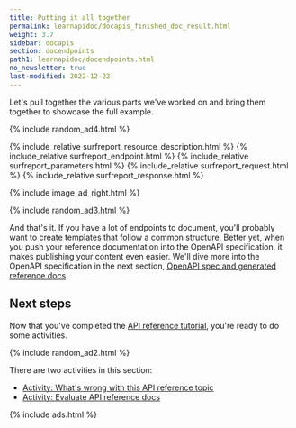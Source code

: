 ```yaml
---
title: Putting it all together
permalink: learnapidoc/docapis_finished_doc_result.html
weight: 3.7
sidebar: docapis
section: docendpoints
path1: learnapidoc/docendpoints.html
no_newsletter: true
last-modified: 2022-12-22
---
```


Let's pull together the various parts we've worked on and bring them together to showcase the full example.

{% include random_ad4.html %}

<div class="docSample">
{% include_relative surfreport_resource_description.html %}
{% include_relative surfreport_endpoint.html %}
{% include_relative surfreport_parameters.html %}
{% include_relative surfreport_request.html %}
{% include_relative surfreport_response.html %}
</div>

{% include image_ad_right.html %}

{% include random_ad3.html %}

And that's it. If you have a lot of endpoints to document, you'll probably want to create templates that follow a common structure. Better yet, when you push your reference documentation into the OpenAPI specification, it makes publishing your content even easier. We'll dive more into the OpenAPI specification in the next section, [OpenAPI spec and generated reference docs](restapispecifications.html).

## Next steps

Now that you've completed the [API reference tutorial](docapis_api_reference_tutorial_overview.html), you're ready to do some activities.

{% include random_ad2.html %}

There are two activities in this section:

* [Activity: What's wrong with this API reference topic](docapis_api_whats_wrong_activity.html)
* [Activity: Evaluate API reference docs](docapis_api_reference_activity.html)

{% include ads.html %}
